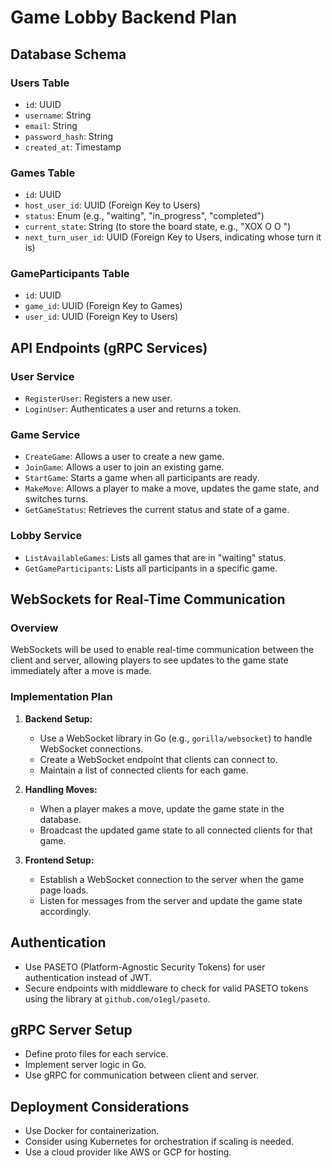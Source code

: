 # Game Lobby Backend Plan

## Database Schema

### Users Table
- `id`: UUID
- `username`: String
- `email`: String
- `password_hash`: String
- `created_at`: Timestamp

### Games Table
- `id`: UUID
- `host_user_id`: UUID (Foreign Key to Users)
- `status`: Enum (e.g., "waiting", "in_progress", "completed")
- `current_state`: String (to store the board state, e.g., "XOX O O  ")
- `next_turn_user_id`: UUID (Foreign Key to Users, indicating whose turn it is)

### GameParticipants Table
- `id`: UUID
- `game_id`: UUID (Foreign Key to Games)
- `user_id`: UUID (Foreign Key to Users)

## API Endpoints (gRPC Services)

### User Service
- `RegisterUser`: Registers a new user.
- `LoginUser`: Authenticates a user and returns a token.

### Game Service
- `CreateGame`: Allows a user to create a new game.
- `JoinGame`: Allows a user to join an existing game.
- `StartGame`: Starts a game when all participants are ready.
- `MakeMove`: Allows a player to make a move, updates the game state, and switches turns.
- `GetGameStatus`: Retrieves the current status and state of a game.

### Lobby Service
- `ListAvailableGames`: Lists all games that are in "waiting" status.
- `GetGameParticipants`: Lists all participants in a specific game.

## WebSockets for Real-Time Communication

### Overview
WebSockets will be used to enable real-time communication between the client and server, allowing players to see updates to the game state immediately after a move is made.

### Implementation Plan

1. **Backend Setup:**
   - Use a WebSocket library in Go (e.g., `gorilla/websocket`) to handle WebSocket connections.
   - Create a WebSocket endpoint that clients can connect to.
   - Maintain a list of connected clients for each game.

2. **Handling Moves:**
   - When a player makes a move, update the game state in the database.
   - Broadcast the updated game state to all connected clients for that game.

3. **Frontend Setup:**
   - Establish a WebSocket connection to the server when the game page loads.
   - Listen for messages from the server and update the game state accordingly.

## Authentication
- Use PASETO (Platform-Agnostic Security Tokens) for user authentication instead of JWT.
- Secure endpoints with middleware to check for valid PASETO tokens using the library at `github.com/o1egl/paseto`.

## gRPC Server Setup
- Define proto files for each service.
- Implement server logic in Go.
- Use gRPC for communication between client and server.

## Deployment Considerations
- Use Docker for containerization.
- Consider using Kubernetes for orchestration if scaling is needed.
- Use a cloud provider like AWS or GCP for hosting. 